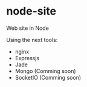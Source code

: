 # node-site
Web site in Node

Using the next tools:

* nginx
* Expressjs
* Jade
* Mongo (Comming soon)
* SocketIO (Comming soon)
